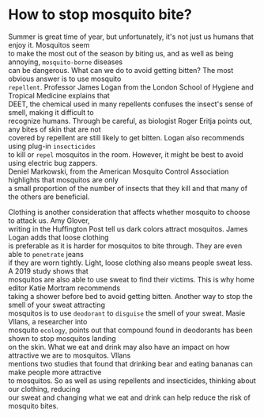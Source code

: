 # How to stop mosquito bite?

Summer is great time of year, but unfortunately, it's not just us humans that enjoy it. Mosquitos seem  
to make the most out of the season by biting us, and as well as being annoying, `mosquito-borne` diseases  
can be dangerous. What can we do to avoid getting bitten? The most obvious answer is to use mosquito  
`repellent`. Professor James Logan from the London School of Hygiene and Tropical Medicine explains that  
DEET, the chemical used in many repellents confuses the insect's sense of smell, making it difficult to  
recognize humans. Through be careful, as biologist Roger Eritja points out, any bites of skin that are not  
covered by repellent are still likely to get bitten. Logan also recommends using plug-in `insecticides`  
to kill or `repel` mosquitos in the room. However, it might be best to avoid using electric bug zappers.  
Deniel Markowski, from the American Mosquito Control Association highlights that mosquitos are only  
a small proportion of the number of insects that they kill and that many of the others are beneficial.  

Clothing is another consideration that affects whether mosquito to choose to attack us.  Amy Glover,  
writing in the Huffington Post tell us dark colors attract mosquitos. James Logan adds that loose clothing  
is preferable as it is harder for mosquitos to bite through. They are even able to `penetrate` jeans  
if they are worn tightly. Light, loose clothing also means people sweat less.  A 2019 study shows that  
mosquitos are also able to use sweat to find their victims. This is why home editor Katie Mortram recommends  
taking a shower before bed to avoid getting bitten. Another way to stop the smell of your sweat attracting  
mosquitos is to use `deodorant` to `disguise` the smell of your sweat.  Masie Vllans, a researcher into  
mosquito `ecology`, points out that compound found in deodorants has been shown to stop mosquitos landing  
on the skin. What we eat and drink may also have an impact on how attractive we are to mosquitos. Vllans  
mentions two studies that found that drinking bear and eating bananas can make people more attractive  
to mosquitos. So as well as using repellents and insecticides, thinking about our clothing, reducing  
our sweat and changing what we eat and drink can help reduce the risk of mosquito bites. 